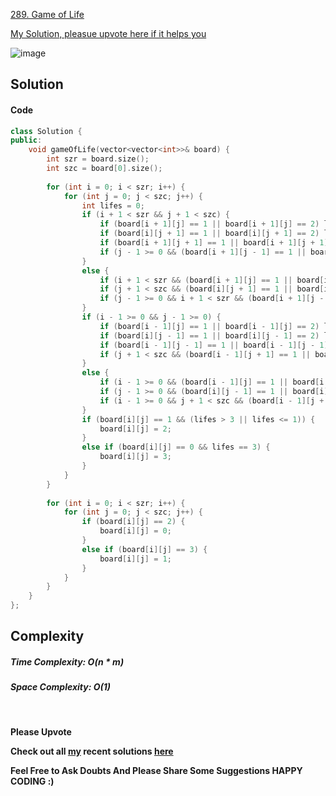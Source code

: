 [289. Game of Life](https://leetcode.com/problems/game-of-life/)

[My Solution, pleasue upvote here if it helps you](https://leetcode.com/problems/game-of-life/discuss/1938702/oror-100-Runtime-oror-Easy-oror-Complexity-Analysis-oror-C%2B%2B)


![image](https://assets.leetcode.com/users/images/a3f0c0ae-56bb-46e8-b19c-7014b66b373b_1649747401.7213168.png)


## **Solution**


#### **Code**  
```cpp
class Solution {
public:
    void gameOfLife(vector<vector<int>>& board) {
        int szr = board.size();
        int szc = board[0].size();
        
        for (int i = 0; i < szr; i++) {
            for (int j = 0; j < szc; j++) {
                int lifes = 0;
                if (i + 1 < szr && j + 1 < szc) {
                    if (board[i + 1][j] == 1 || board[i + 1][j] == 2) lifes++;
                    if (board[i][j + 1] == 1 || board[i][j + 1] == 2) lifes++;
                    if (board[i + 1][j + 1] == 1 || board[i + 1][j + 1] == 2) lifes++;
                    if (j - 1 >= 0 && (board[i + 1][j - 1] == 1 || board[i + 1][j - 1] == 2)) lifes++;
                }
                else {
                    if (i + 1 < szr && (board[i + 1][j] == 1 || board[i + 1][j] == 2)) lifes++;
                    if (j + 1 < szc && (board[i][j + 1] == 1 || board[i][j + 1] == 2)) lifes++;
                    if (j - 1 >= 0 && i + 1 < szr && (board[i + 1][j - 1] == 1 || board[i + 1][j - 1] == 2)) lifes++;
                }
                if (i - 1 >= 0 && j - 1 >= 0) {
                    if (board[i - 1][j] == 1 || board[i - 1][j] == 2) lifes++;
                    if (board[i][j - 1] == 1 || board[i][j - 1] == 2) lifes++;
                    if (board[i - 1][j - 1] == 1 || board[i - 1][j - 1] == 2) lifes++;
                    if (j + 1 < szc && (board[i - 1][j + 1] == 1 || board[i - 1][j + 1] == 2)) lifes++;
                }
                else {
                    if (i - 1 >= 0 && (board[i - 1][j] == 1 || board[i - 1][j] == 2)) lifes++;
                    if (j - 1 >= 0 && (board[i][j - 1] == 1 || board[i][j - 1] == 2)) lifes++;
                    if (i - 1 >= 0 && j + 1 < szc && (board[i - 1][j + 1] == 1 || board[i - 1][j + 1] == 2)) lifes++;
                }
                if (board[i][j] == 1 && (lifes > 3 || lifes <= 1)) {
                    board[i][j] = 2;
                }
                else if (board[i][j] == 0 && lifes == 3) {
                    board[i][j] = 3;
                }
            }
        }
        
        for (int i = 0; i < szr; i++) {
            for (int j = 0; j < szc; j++) {
                if (board[i][j] == 2) {
                    board[i][j] = 0;
                }
                else if (board[i][j] == 3) {
                    board[i][j] = 1;
                }
            }
        }
    }
};
```

## **Complexity**

##### Time Complexity: O(n * m)

##### Space Complexity:  O(1)


<br>


__Please Upvote__

 __Check out all [my](https://leetcode.com/siddp6/) recent solutions [here](https://github.com/sidd6p/LeetCode)__

 
 __Feel Free to Ask Doubts
And Please Share Some Suggestions
HAPPY CODING :)__




